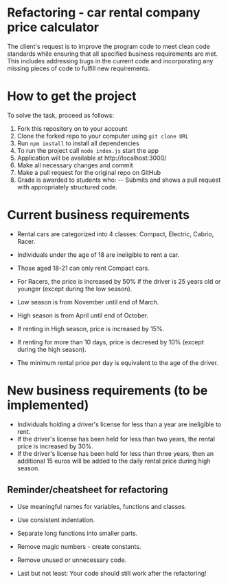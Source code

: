 # Refactoring - car rental company price calculator

The client's request is to improve the program code to meet clean code standards while ensuring that all specified business requirements are met. This includes addressing bugs in the current code and incorporating any missing pieces of code to fulfill new requirements.

# How to get the project

To solve the task, proceed as follows:
1. Fork this repository on to your account
2. Clone the forked repo to your computer using `git clone URL`
3. Run `npm install` to install all dependencies
4. To run the project call `node index.js` start the app
5. Application will be available at http://localhost:3000/
6. Make all necessary changes and commit
7. Make a pull request for the original repo on GitHub
8. Grade is awarded to students who:
   -- Submits and shows a pull request with appropriately structured code.

# Current business requirements

- Rental cars are categorized into 4 classes: Compact, Electric, Cabrio, Racer.

- Individuals under the age of 18 are ineligible to rent a car.
- Those aged 18-21 can only rent Compact cars.
- For Racers, the price is increased by 50% if the driver is 25 years old or younger (except during the low season).

- Low season is from November until end of March. 
- High season is from April until end of October.
- If renting in High season, price is increased by 15%.

- If renting for more than 10 days, price is decresed by 10% (except during the high season).

- The minimum rental price per day is equivalent to the age of the driver.

# New business requirements (to be implemented)

- Individuals holding a driver's license for less than a year are ineligible to rent. 
- If the driver's license has been held for less than two years, the rental price is increased by 30%.
- If the driver's license has been held for less than three years, then an additional 15 euros will be added to the daily rental price during high season.

## Reminder/cheatsheet for refactoring

- Use meaningful names for variables, functions and classes.
- Use consistent indentation.
- Separate long functions into smaller parts. 
- Remove magic numbers - create constants. 
- Remove unused or unnecessary code. 

- Last but not least: Your code should still work after the refactoring!
